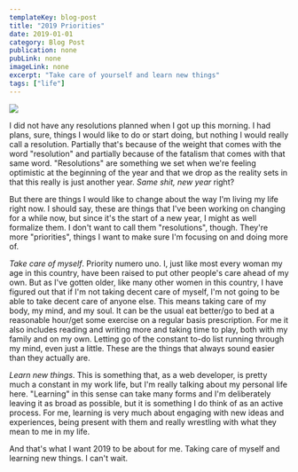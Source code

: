 ```yaml
---
templateKey: blog-post
title: "2019 Priorities"
date: 2019-01-01
category: Blog Post
publication: none
pubLink: none
imageLink: none
excerpt: "Take care of yourself and learn new things"
tags: ["life"]
---
```


![](/images/2019-priorities.jpeg)

I did not have any resolutions planned when I got up this morning. I had plans, sure, things I would like to do or start doing, but nothing I would really call a resolution. Partially that's because of the weight that comes with the word "resolution" and partially because of the fatalism that comes with that same word. "Resolutions" are something we set when we're feeling optimistic at the beginning of the year and that we drop as the reality sets in that this really is just another year. _Same shit, new year_ right?

But there are things I would like to change about the way I'm living my life right now. I should say, these are things that I've been working on changing for a while now, but since it's the start of a new year, I might as well formalize them. I don't want to call them "resolutions", though. They're more "priorities", things I want to make sure I'm focusing on and doing more of.

_Take care of myself_. Priority numero uno. I, just like most every woman my age in this country, have been raised to put other people's care ahead of my own. But as I've gotten older, like many other women in this country, I have figured out that if I'm not taking decent care of myself, I'm not going to be able to take decent care of anyone else. This means taking care of my body, my mind, and my soul. It can be the usual eat better/go to bed at a reasonable hour/get some exercise on a regular basis prescription. For me it also includes reading and writing more and taking time to play, both with my family and on my own. Letting go of the constant to-do list running through my mind, even just a little. These are the things that always sound easier than they actually are.

_Learn new things_. This is something that, as a web developer, is pretty much a constant in my work life, but I'm really talking about my personal life here. "Learning" in this sense can take many forms and I'm deliberately leaving it as broad as possible, but it is something I do think of as an active process. For me, learning is very much about engaging with new ideas and experiences, being present with them and really wrestling with what they mean to me in my life.

And that's what I want 2019 to be about for me. Taking care of myself and learning new things. I can't wait.